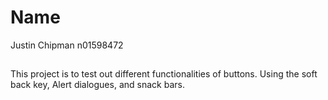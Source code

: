 # Name

Justin Chipman n01598472

##

This project is to test out different functionalities of buttons. Using the soft back key, Alert dialogues, and snack bars.